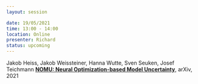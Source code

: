 ```yaml
---
layout: session

date: 19/05/2021
time: 13:00 - 14:00
location: Online
presenter: Richard
status: upcoming
---
```

Jakob Heiss, Jakob Weissteiner, Hanna Wutte, Sven Seuken, Josef Teichmann
**[NOMU: Neural Optimization-based Model Uncertainty](
papers/0060-nomu-neural-optimization-based-model-uncertainty)**,
arXiv,
2021
